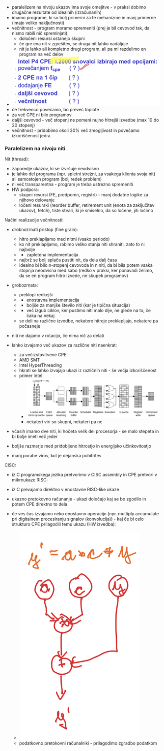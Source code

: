 - paralelizem na nivoju ukazov ima svoje omejitve - v praksi dobimo drugačne rezultate od idealnih (izračunanih)
- imamo programe, ki so bolj primerni za te mehanizme in manj primerne (imajo veliko naključnosti)
- večnitnost - program moramo spremeniti (prej je bil cevovod tak, da nismo rabili nič spreminjati):
	- določeni resursi ostanejo skupni
	- če gre ena nit v zgrešitev, se druga nit lahko nadaljuje
	- nit je lahko ali kompletno drugi program, ali pa mi razdelimo en program na več delov
- ![400](../../Images2/Pasted%20image%2020250114102956.png)
- če frekvenco povečamo, bo preveč toplote
- za več CPE ni bilo programov
- daljši cevovod - več stopenj ne pomeni nujno hitrejši izvedbe (max 10 do 20 stopenj)
- večnitnost - pridobimo okoli 30% več zmogljivost in povečamo izkoriščenost jedra

### Paralelizem na nivoju niti
Nit (thread):
- zaporedje ukazov, ki se izvršuje neodvisno
- je lahko del programa (npr. spletni strežni, za vsakega klienta svoja nit) ali samostojen program (bolj redek problem)
- ni več transparentna - program je treba ustrezno spremeniti
- HW podpora:
	- skupni resursi (FE, predpomn, registri) - manj dodatne logike za njihovo delovanje
	- ločeni resurski (reorder buffer, retirement unit (enota za zaključitev ukazov), fetch), tiste stvari, ki je smiselno, da so ločene, jih ločimo

Načini realizacije večnitnosti:
- drobnozrnati pristop (fine grain):
	- hitro preklapljamo med nitmi (vsako periodo)
	- ko nit preklapljamo, rabimo veliko stanja niti shraniti, zato to ni najbolje
	- - zapletena implementacija
	- najbrž se bolj splača pustiti nit, da dela dalj časa
	- idealno bi bilo n-stopenj cevovoda in n niti, da bi bila potem vsaka stopnja neodvisna med sabo (redko v praksi, ker ponavadi želimo, da se en program hitro izvede, ne skupek programov)
- grobozrnata:
	- preklopi redkejši
	- + enostavna implementacija
	- + boljše za manjše število niti (kar je tipična situacija)
	- - več izgub ciklov, ker pustimo niti malo dlje, ne glede na to, če čaka na nekaj
	- se deli na različne izvedbe, nekatere hitreje preklapljajo, nekatere pa počasneje

- niti ne dajamo v rotacijo, če nima nič za delati

- lahko izvajamo več ukazov za različne niti naenkrat:
	- za večizstavitvene CPE
	- AMD SMT
	- Intel HyperThreading
	- hkrati se lahko izvajajo ukazi iz različnih niti - še večja izkoriščenost
	- primer Intel:
		- ![600](../../Images2/Pasted%20image%2020250114105049.png)
		- nekateri viri so skupni, nekateri pa ne

- včasih imamo dve niti, ki hočeta velik del procesorja - se malo stepeta in bi bolje imeti več jeder
- boljše razmerje med pridobljeno hitrostjo in energijsko učinkovitostjo
- manj porabe virov, kot je dejanska pohitritev

CISC:
- iz C programskega jezika pretvorimo v CISC assembly in CPE pretvori v mikroukaze
RISC:
- iz C prevajamo direktno v enostavne RISC-like ukaze

- ukazno pretokovno računanje - ukazi določajo kaj se bo zgodilo in potem CPE direktno to dela
- če ves čas izvajamo neko enostavno operacijo (npr. multiply accumulate pri digitalnem procesiranju signalov (konvolucija)) - kaj če bi celo strukturo CPE prilagodili temu ukazu (HW izvedba):
	- ![150](../../Images2/Pasted%20image%2020250114105820.png)
	- podatkovno pretokovni računalniki - prilagodimo zgradbo podatkom

